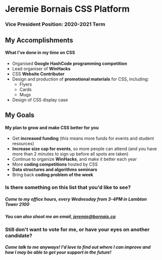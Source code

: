 # Jeremie Bornais CSS Platform
### Vice President Position: 2020-2021 Term


## My Accomplishments
#### What I've done in my time on CSS
* Organised **Google HashCode programming competition**
* Lead organiser of **WinHacks**
* CSS **Website Contributor**
* Design and production of **promotional materials** for CSS, including:
  * Flyers
  * Cards
  * Mugs
* Design of CSS display case


## My Goals
#### My plan to grow and make CSS better for you
* Get **increased funding** (this means more funds for events and student resources)
* **Increase size cap for events**, so more people can attend (and you have more than 2 minutes to sign up before all spots are taken)
* Continue to organize **WinHacks**, and make it better each year
* More **coding competitions** hosted by CSS
* **Data structures and algorithms seminars**
* Bring back **coding problem of the week**


### Is there something on this list that you'd like to see?
##### Come to my office hours, every Wednesday from 3-4PM in Lambton Tower 2100
##### You can also shoot me an email, jeremie@bornais.ca

### Still don't want to vote for me, or have your eyes on another candidate?
##### Come talk to me anyways! I'd love to find out where I can improve and how I may be able to get your support in the future!
